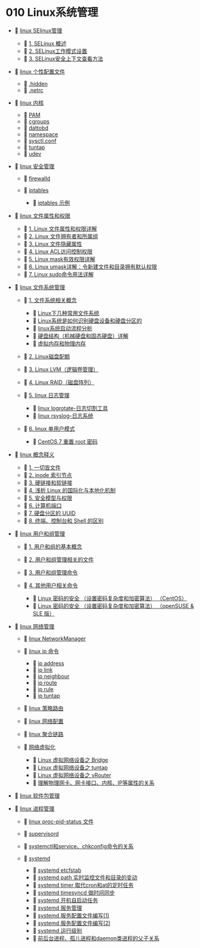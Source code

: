 # 010 Linux系统管理

* 📑 [linux SElinux管理](siyuan://blocks/20231113140707-xu4su86)

  * 📄 [1. SELinux 概述](siyuan://blocks/20240302134531-9cykhhh)
  * 📄 [2. SELinux工作模式设置](siyuan://blocks/20240302135336-lj5dlkv)
  * 📄 [3. SELinux安全上下文查看方法](siyuan://blocks/20240302135548-2rr5c2m)
* 📑 [linux 个性配置文件](siyuan://blocks/20240205174137-r9uzzee)

  * 📄 [.hidden](siyuan://blocks/20240403220911-b816dvh)
  * 📄 [.netrc](siyuan://blocks/20240211112927-ac7t3tg)
* 📑 [linux 内核](siyuan://blocks/20240414212610-nij0ni7)

  * 📄 [PAM](siyuan://blocks/20231110105237-vmjw86n)
  * 📄 [cgroups](siyuan://blocks/20240414212933-txv8edc)
  * 📄 [dattobd](siyuan://blocks/20231110105237-toah5db)
  * 📄 [namespace](siyuan://blocks/20240414213106-fspib9h)
  * 📄 [sysctl.conf](siyuan://blocks/20231110105237-0j1zwg6)
  * 📄 [tuntap](siyuan://blocks/20240418114400-4dvd0xp)
  * 📄 [udev](siyuan://blocks/20240205174149-6m3swxy)
* 📑 [linux 安全管理](siyuan://blocks/20240415100847-65xicz6)

  * 📄 [firewalld](siyuan://blocks/20231110105237-htsujad)
  * 📑 [iptables](siyuan://blocks/20231110105237-f3d4oum)

    * 📄 [iptables 示例](siyuan://blocks/20240314194239-attjy4f)
* 📑 [linux 文件属性和权限](siyuan://blocks/20231110105237-z29l1ho)

  * 📄 [1. Linux 文件属性和权限详解](siyuan://blocks/20231110105237-6vj74h0)
  * 📄 [2. Linux 文件拥有者和所属组](siyuan://blocks/20231110105237-4ptjmen)
  * 📄 [3. Linux 文件隐藏属性](siyuan://blocks/20231110105237-27tsh3j)
  * 📄 [4. Linux ACL访问控制权限](siyuan://blocks/20231110105237-3oquv3c)
  * 📄 [5. Linux mask有效权限详解](siyuan://blocks/20231110105237-cz79885)
  * 📄 [6. Linux umask详解：令新建文件和目录拥有默认权限](siyuan://blocks/20231110105237-dvi304y)
  * 📄 [7. Linux sudo命令用法详解](siyuan://blocks/20231110105237-p8m7zix)
* 📑 [linux 文件系统管理](siyuan://blocks/20231110105237-mekft9v)

  * 📑 [1. 文件系统相关概念](siyuan://blocks/20240424162414-abfssby)

    * 📄 [Linux下几种常用文件系统](siyuan://blocks/20231110105237-keh9ag0)
    * 📄 [Linux系统是如何识别硬盘设备和硬盘分区的](siyuan://blocks/20231110105237-9r96x4b)
    * 📄 [linux系统启动流程分析](siyuan://blocks/20240312200721-8dlhfph)
    * 📄 [硬盘结构（机械硬盘和固态硬盘）详解](siyuan://blocks/20231110105237-h46cl9m)
    * 📄 [虚拟内存和物理内存](siyuan://blocks/20231110105237-db80cv9)
  * 📄 [2. Linux磁盘配额](siyuan://blocks/20231110105237-tdeo05n)
  * 📄 [3. Linux LVM（逻辑卷管理）](siyuan://blocks/20231110105237-qai17ft)
  * 📄 [4. Linux RAID（磁盘阵列）](siyuan://blocks/20231110105237-0onhyrr)
  * 📑 [5. linux 日志管理](siyuan://blocks/20231110105237-l95y0r6)

    * 📄 [linux logrotate-日志切割工具](siyuan://blocks/20231110105237-z4jw6h5)
    * 📄 [linux rsyslog-日志系统](siyuan://blocks/20231110105237-jcomrbm)
  * 📑 [6. linux 单用户模式](siyuan://blocks/20240308135222-dmx54af)

    * 📄 [CentOS 7 重置 root 密码](siyuan://blocks/20240415163403-xaqe3qu)
* 📑 [linux 概念释义](siyuan://blocks/20240403215529-w933ywi)

  * 📄 [1. 一切皆文件](siyuan://blocks/20240403215644-0halvvy)
  * 📄 [2. inode 索引节点](siyuan://blocks/20240403215659-njenehp)
  * 📄 [3. 硬链接和软链接](siyuan://blocks/20240403215740-kddenc3)
  * 📄 [4. 浅析 Linux 的国际化与本地化机制](siyuan://blocks/20240403215818-83qhhse)
  * 📄 [5. 安全模型与权限](siyuan://blocks/20240403215936-ta4ssfo)
  * 📄 [6. 计算机端口](siyuan://blocks/20240403220010-xdkagh6)
  * 📄 [7. 硬盘分区的 UUID](siyuan://blocks/20240403220159-2mts8ei)
  * 📄 [8. 终端、控制台和 Shell 的区别](siyuan://blocks/20240403220248-jow5p5l)
* 📑 [linux 用户和组管理](siyuan://blocks/20231110105237-2jz9weo)

  * 📄 [1. 用户和组的基本概念](siyuan://blocks/20240424160034-0ds0vww)
  * 📄 [2. 用户和组管理相关的文件](siyuan://blocks/20240424160351-fi97cnx)
  * 📄 [3. 用户和组管理命令](siyuan://blocks/20240424160730-v9nq6fl)
  * 📑 [4. 其他用户相关命令](siyuan://blocks/20231110105237-rci0qia)

    * 📄 [Linux 密码的安全 （设置密码复杂度和加密算法） （CentOS）](siyuan://blocks/20231124222426-bug01uu)
    * 📄 [Linux 密码的安全 （设置密码复杂度和加密算法） （openSUSE &amp; SLE 版）](siyuan://blocks/20231124222313-c4vclkc)
* 📑 [linux 网络管理](siyuan://blocks/20231110105237-q0mg0iy)

  * 📄 [linux NetworkManager](siyuan://blocks/20231110105237-qn3idd2)
  * 📑 [linux ip 命令](siyuan://blocks/20231110105237-dx5qn08)

    * 📄 [ip address](siyuan://blocks/20240404124326-senc0gv)
    * 📄 [ip link](siyuan://blocks/20240404124222-5y0etrc)
    * 📄 [ip neighbour](siyuan://blocks/20240404124355-musm3jd)
    * 📄 [ip route](siyuan://blocks/20240404124331-9p2j7il)
    * 📄 [ip rule](siyuan://blocks/20240404124335-xm1553g)
    * 📄 [ip tuntap](siyuan://blocks/20240404124340-tjq80vb)
  * 📄 [linux 策略路由](siyuan://blocks/20231110105237-vk5bdpj)
  * 📄 [linux 网络配置](siyuan://blocks/20231110105237-b3v59f7)
  * 📄 [linux 聚合链路](siyuan://blocks/20231110105237-qnhnqtl)
  * 📑 [网络虚拟化](siyuan://blocks/20240404111729-s75d3ip)

    * 📄 [Linux 虚拟网络设备之 Bridge](siyuan://blocks/20231110105237-op3dz8u)
    * 📄 [Linux 虚拟网络设备之 tuntap](siyuan://blocks/20240404111351-87slx8i)
    * 📄 [Linux 虚拟网络设备之 vRouter](siyuan://blocks/20231110105237-k39nhil)
    * 📄 [理解物理网卡、网卡接口、内核、IP等属性的关系](siyuan://blocks/20240404111533-1wcj9mu)
* 📄 [linux 软件包管理](siyuan://blocks/20231110105237-u1beis8)
* 📑 [linux 进程管理](siyuan://blocks/20231110105237-jjrt2xm)

  * 📄 [linux proc-pid-status 文件](siyuan://blocks/20231110105237-xkps35d)
  * 📄 [supervisord](siyuan://blocks/20231110105237-f29gce8)
  * 📄 [systemctl和service、chkconfig命令的关系](siyuan://blocks/20231110105237-rzhqmgg)
  * 📑 [systemd](siyuan://blocks/20240423111840-rbgqjc1)

    * 📄 [systemd etcfstab](siyuan://blocks/20240424180039-sizyaj6)
    * 📄 [systemd path 实时监控文件和目录的变动](siyuan://blocks/20240424175548-grq9r5v)
    * 📄 [systemd timer 取代cron和at的定时任务](siyuan://blocks/20240424181008-s6g2sr7)
    * 📄 [systemd timesyncd 做时间同步](siyuan://blocks/20240424181617-nwnjkd7)
    * 📄 [systemd 开机自启动任务](siyuan://blocks/20240424174529-oagnrjj)
    * 📄 [systemd 服务管理](siyuan://blocks/20240424172244-jhfhzbk)
    * 📄 [systemd 服务配置文件编写(1)](siyuan://blocks/20240424172850-cgmuntf)
    * 📄 [systemd 服务配置文件编写(2)](siyuan://blocks/20240424173746-aczkl2b)
    * 📄 [systemd 运行级别](siyuan://blocks/20240424175045-s1lcniu)
    * 📄 [前后台进程、孤儿进程和daemon类进程的父子关系](siyuan://blocks/20240424165936-k0gazgk)

‍
